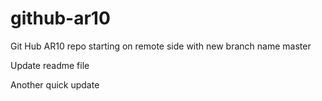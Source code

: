 # github-ar10
Git Hub AR10 repo starting on remote side with new branch name master

Update readme file

Another quick update
